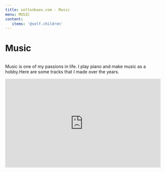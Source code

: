 ```yaml
---
title: soltonbaev.com - Music
menu: MUSIC
content:
   items: '@self.children'
---
```


# Music

<div class="row">
<div class="column"></div>
<p> Music is one of my passions in life. I play piano and make music as a hobby.Here are some tracks that I made over the years.</p>
<div class="column">
<iframe width="500" height="285" sandbox="allow-same-origin allow-scripts allow-popups allow-forms" scrolling="false" src="https://www.soundclick.com/artist/external/standalone_embed.cfm?bandID=160901&compact=true&showPlaylist=true" style="border:0px; max-width: 90vw; max-height: 80vh; margin:0 auto;"></iframe>
</div>
</div>
